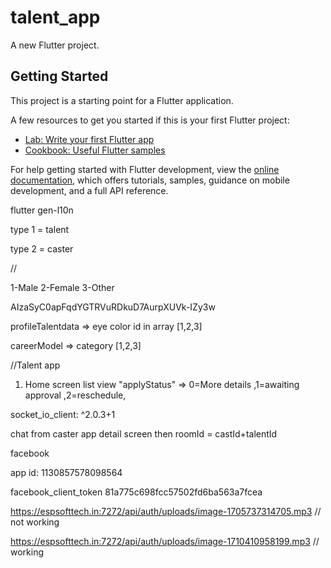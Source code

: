 # talent_app

A new Flutter project.

## Getting Started

This project is a starting point for a Flutter application.

A few resources to get you started if this is your first Flutter project:

- [Lab: Write your first Flutter app](https://docs.flutter.dev/get-started/codelab)
- [Cookbook: Useful Flutter samples](https://docs.flutter.dev/cookbook)

For help getting started with Flutter development, view the
[online documentation](https://docs.flutter.dev/), which offers tutorials,
samples, guidance on mobile development, and a full API reference.

flutter gen-l10n



type 1 = talent

type 2 = caster


//

1-Male
2-Female
3-Other


AIzaSyC0apFqdYGTRVuRDkuD7AurpXUVk-IZy3w

profileTalentdata  => eye color id in array [1,2,3]

careerModel => category [1,2,3]

//Talent app 
1. Home screen list view
"applyStatus" => 
0=More details ,1=awaiting approval ,2=reschedule,



socket_io_client: ^2.0.3+1

chat from caster app detail screen then roomId = castId+talentId



facebook 

app id: 1130857578098564

facebook_client_token 81a775c698fcc57502fd6ba563a7fcea


https://espsofttech.in:7272/api/auth/uploads/image-1705737314705.mp3 // not working 

https://espsofttech.in:7272/api/auth/uploads/image-1710410958199.mp3 // working 


